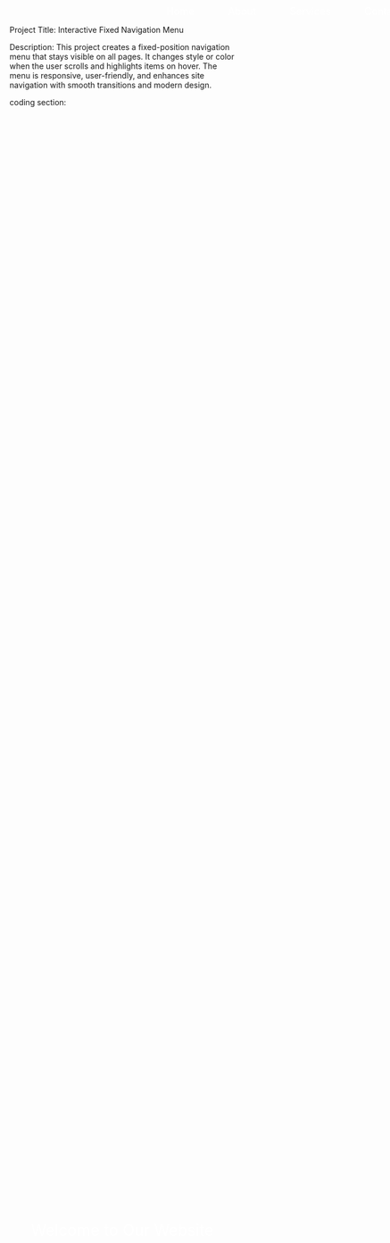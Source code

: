 Project Title:
Interactive Fixed Navigation Menu

Description:
This project creates a fixed-position navigation menu that stays visible on all pages. It changes style or color when the user scrolls and highlights items on hover. The menu is responsive, user-friendly, and enhances site navigation with smooth transitions and modern design.

coding section:

<!DOCTYPE html>
<html lang="en">
<head>
  <meta charset="UTF-8" />
  <meta name="viewport" content="width=device-width, initial-scale=1.0"/>
  <title>Interactive Fixed Navigation Menu</title>
  <style>
    * {
      margin: 0;
      padding: 0;
      box-sizing: border-box;
    }

    body {
      font-family: Arial, sans-serif;
      line-height: 1.6;
    }

    nav {
      position: fixed;
      top: 0;
      width: 100%;
      background: transparent;
      padding: 15px 30px;
      transition: background 0.3s, box-shadow 0.3s;
      z-index: 1000;
    }

    nav.scrolled {
      background-color: #333;
      box-shadow: 0 2px 8px rgba(0, 0, 0, 0.2);
    }

    nav ul {
      list-style: none;
      display: flex;
      justify-content: center;
    }

    nav ul li {
      margin: 0 20px;
    }

    nav ul li a {
      text-decoration: none;
      color: white;
      font-size: 18px;
      padding: 5px 10px;
      transition: color 0.3s, background 0.3s;
    }

    nav ul li a:hover {
      background-color: white;
      color: #333;
      border-radius: 5px;
    }

    header {
      height: 100vh;
      background: url('https://via.placeholder.com/1200x400') no-repeat center center/cover;
      color: white;
      display: flex;
      align-items: center;
      justify-content: center;
      font-size: 2em;
    }

    section {
      padding: 60px;
      background: #f4f4f4;
    }
  </style>
</head>
<body>

  <nav id="navbar">
    <ul>
      <li><a href="#">Home</a></li>
      <li><a href="#">About</a></li>
      <li><a href="#">Services</a></li>
      <li><a href="#">Contact</a></li>
    </ul>
  </nav>

  <header>
    <div>Welcome to Our Website</div>
  </header>

  <section>
    <h2>About Us</h2>
    <p>Lorem ipsum dolor sit amet, consectetur adipiscing elit. Vestibulum ut feugiat sapien.</p>
  </section>

  <section>
    <h2>Services</h2>
    <p>Proin scelerisque, sapien nec elementum lacinia, nunc massa pulvinar magna.</p>
  </section>

  <section>
    <h2>Contact</h2>
    <p>Nullam finibus, velit ac feugiat imperdiet, libero nisi hendrerit leo, a tempus metus turpis non erat.</p>
  </section>

  <script>
    window.addEventListener('scroll', function () {
      const navbar = document.getElementById('navbar');
      if (window.scrollY > 50) {
        navbar.classList.add('scrolled');
      } else {
        navbar.classList.remove('scrolled');
      }
    });
  </script>

</body>
</html>
